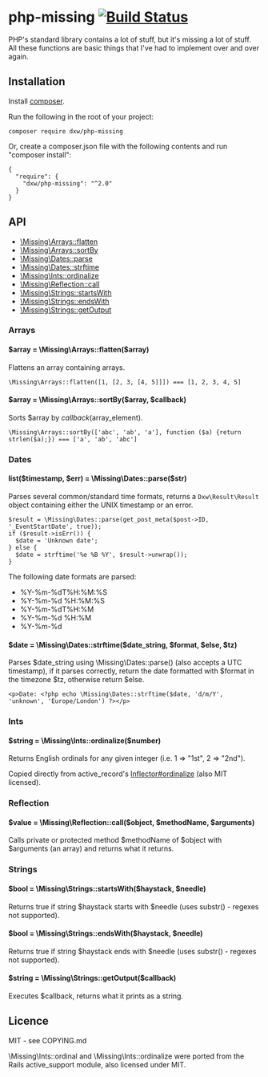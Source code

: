 # php-missing [![Build Status](https://secure.travis-ci.org/dxw/php-missing.png)](http://travis-ci.org/dxw/php-missing)

PHP's standard library contains a lot of stuff, but it's missing a lot of stuff. All these functions are basic things that I've had to implement over and over again.

## Installation

Install [composer](http://getcomposer.org/).

Run the following in the root of your project:

    composer require dxw/php-missing

Or, create a composer.json file with the following contents and run "composer install":

    {
      "require": {
        "dxw/php-missing": "^2.0"
      }
    }

## API

* [\Missing\Arrays::flatten](#arr_flatten)
* [\Missing\Arrays::sortBy](#arr_sort_by)
* [\Missing\Dates::parse](#date_parse)
* [\Missing\Dates::strftime](#date_strftime)
* [\Missing\Ints::ordinalize](#int_ordinalize)
* [\Missing\Reflection::call](#reflection_call)
* [\Missing\Strings::startsWith](#string_starts_with)
* [\Missing\Strings::endsWith](#string_ends_with)
* [\Missing\Strings::getOutput](#string_get_output)

### Arrays

<a name="arr_flatten"></a>
#### $array = \Missing\Arrays::flatten($array)

Flattens an array containing arrays.

    \Missing\Arrays::flatten([1, [2, 3, [4, 5]]]) === [1, 2, 3, 4, 5]

<a name="arr_sort_by"></a>
#### $array = \Missing\Arrays::sortBy($array, $callback)

Sorts $array by $callback($array_element).

    \Missing\Arrays::sortBy(['abc', 'ab', 'a'], function ($a) {return strlen($a);}) === ['a', 'ab', 'abc']

### Dates

<a name="date_parse"></a>
#### list($timestamp, $err) = \Missing\Dates::parse($str)

Parses several common/standard time formats, returns a `Dxw\Result\Result` object containing either the UNIX timestamp or an error.

    $result = \Missing\Dates::parse(get_post_meta($post->ID, '_EventStartDate', true));
    if ($result->isErr()) {
      $date = 'Unknown date';
    } else {
      $date = strftime('%e %B %Y', $result->unwrap());
    }

The following date formats are parsed:

* %Y-%m-%dT%H:%M:%S
* %Y-%m-%d %H:%M:%S
* %Y-%m-%dT%H:%M
* %Y-%m-%d %H:%M
* %Y-%m-%d

<a name="date_strftime"></a>
#### $date = \Missing\Dates::strftime($date_string, $format, $else, $tz)

Parses $date_string using \Missing\Dates::parse() (also accepts a UTC timestamp), if it parses correctly, return the date formatted with $format in the timezone $tz, otherwise return $else.

    <p>Date: <?php echo \Missing\Dates::strftime($date, 'd/m/Y', 'unknown', 'Europe/London') ?></p>

### Ints

<a name="int_ordinalize"></a>
#### $string = \Missing\Ints::ordinalize($number)

Returns English ordinals for any given integer (i.e. 1 => "1st", 2 => "2nd").

Copied directly from active_record's [Inflector#ordinalize](http://api.rubyonrails.org/classes/ActiveSupport/Inflector.html#method-i-ordinalize) (also MIT licensed).

### Reflection

<a name="reflection_call"></a>
#### $value = \Missing\Reflection::call($object, $methodName, $arguments)

Calls private or protected method $methodName of $object with $arguments (an array) and returns what it returns.

### Strings

<a name="string_starts_with"></a>
#### $bool = \Missing\Strings::startsWith($haystack, $needle)

Returns true if string $haystack starts with $needle (uses substr() - regexes not supported).

<a name="string_ends_with"></a>
#### $bool = \Missing\Strings::endsWith($haystack, $needle)

Returns true if string $haystack ends with $needle (uses substr() - regexes not supported).

<a name="string_get_output"></a>
#### $string = \Missing\Strings::getOutput($callback)

Executes $callback, returns what it prints as a string.


## Licence

MIT - see COPYING.md

\Missing\Ints::ordinal and \Missing\Ints::ordinalize were ported from the Rails active_support module, also licensed under MIT.
